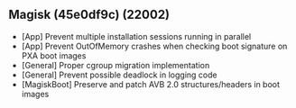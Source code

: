 ## Magisk (45e0df9c) (22002)

- [App] Prevent multiple installation sessions running in parallel
- [App] Prevent OutOfMemory crashes when checking boot signature on PXA boot images
- [General] Proper cgroup migration implementation
- [General] Prevent possible deadlock in logging code
- [MagiskBoot] Preserve and patch AVB 2.0 structures/headers in boot images
